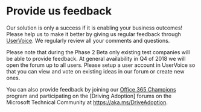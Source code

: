 # Provide us feedback

Our solution is only a success if it is enabling your business outcomes!  Please help us to make it better by giving us regular feedback through  [UserVoice](https://microsoftteams.uservoice.com/forums/913429-learning-solutions).  We regularly review all your comments and questions.

Please note that during the Phase 2 Beta only existing test companies will be able to provide feedback.  At general availability in Q4 of 2018 we will open the forum up to all users. Please setup a user account in UserVoice so that you can view and vote on existing ideas in our forum or create new ones.  

You can also provide feedback by joining our [Office 365 Champions](https://aka.ms/O365Champions) program and participating on the [Driving Adoption] forums on the Microsoft Technical Community at https://aka.ms/DriveAdoption. 

